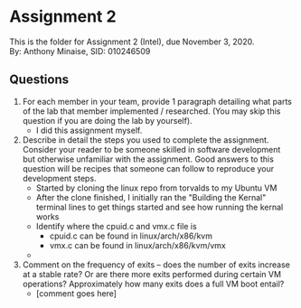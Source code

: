 # Assignment 2
This is the folder for Assignment 2 (Intel), due November 3, 2020.\
By: Anthony Minaise, SID: 010246509

## Questions
1. For each member in your team, provide 1 paragraph detailing what parts of the lab that member implemented / researched. (You may skip this question if you are doing the lab by yourself).
    - I did this assignment myself.
2. Describe in detail the steps you used to complete the assignment. Consider your reader to be someone skilled in software development but otherwise unfamiliar with the assignment. Good answers to this question will be recipes that someone can follow to reproduce your development steps.
    - Started by cloning the linux repo from torvalds to my Ubuntu VM
    - After the clone finished, I initially ran the "Building the Kernal" terminal lines to get things started and see how running the kernal works
    - Identify where the cpuid.c and vmx.c file is
        - cpuid.c can be found in linux/arch/x86/kvm 
        - vmx.c can be found in linux/arch/x86/kvm/vmx
    - 
3. Comment on the frequency of exits – does the number of exits increase at a stable rate? Or are there more exits performed during certain VM operations? Approximately how many exits does a full VM boot entail?
    - [comment goes here]